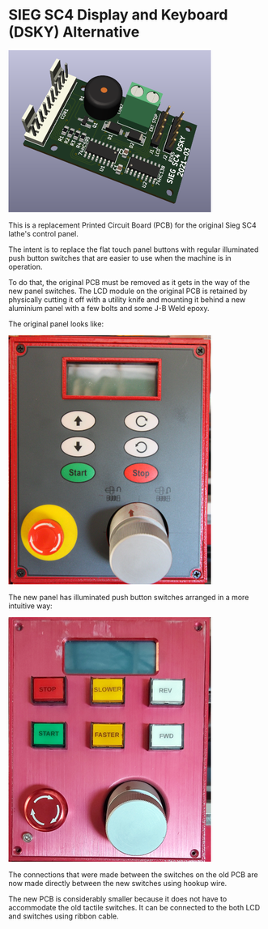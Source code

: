 # SIEG SC4 Display and Keyboard (DSKY) Alternative
![PCB image](images/new-pcb.png)

This is a replacement Printed Circuit Board (PCB) for the original Sieg SC4 lathe's
control panel. 

The intent is to replace the flat touch panel
buttons with regular illuminated push button switches that
are easier to use when the machine is in operation.

To do that, the original PCB must be removed as it gets in 
the way of the new panel switches. The LCD module on the
original PCB is retained by physically cutting it off 
with a utility knife and mounting it behind a new aluminium panel with a few
bolts and some J-B Weld epoxy.

The original panel looks like:

![Old control panel image](images/old-panel.png)

The new panel has illuminated push button switches arranged
in a more intuitive way:

![New control panel image](images/new-panel.png)

The connections that were made between the switches on the old PCB
are now made directly between the new switches using hookup wire.

The new PCB is considerably smaller because it does not
have to accommodate the old tactile switches. It can be
connected to the both LCD and switches using ribbon cable.



